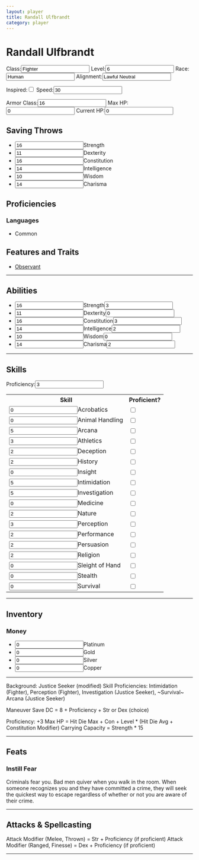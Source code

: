 ```yaml
---
layout: player
title: Randall Ulfbrandt
category: player
---
```


<h1>Randall Ulfbrandt</h1>

<label>Class:<input type="text" id="class" value="Fighter"></label>
<label>Level:<input type="number" size="2" id="level" value="6"></label>
<label>Race:<input type="text" id="race" value="Human"></label>
<label>Alignment:<input type="text" id="alignment" value="Lawful Neutral"></label>

<label>Inspired:<input type="checkbox" id="inspired"></label>
<label>Speed:<input type="number" size="2" id="speed" value=30></label>

<label>Armor Class:<input type="number" size="2" id="ac" value=16></label>
<label>Max HP:<input type="number" size="3" id="max-hp" value=0></label>
<label>Current HP:<input type="number" size="3" id="current-hp" value=0></label>

<section class="saving-throws">
<h2>Saving Throws</h2>
<ul class="saving-throws-list">
<li><label><input type="number" size="2" id="strength-score" max=99 value=16>Strength</label></li>
<li><label><input type="number" size="2" id="strength-score" max=99 value=11>Dexterity</label></li>
<li><label><input type="number" size="2" id="strength-score" max=99 value=16>Constitution</label></li>
<li><label><input type="number" size="2" id="strength-score" max=99 value=14>Intelligence</label></li>
<li><label><input type="number" size="2" id="strength-score" value=10>Wisdom</label></li>
<li><label><input type="number" size="2" id="strength-score" value=14>Charisma</label></li>
</ul>
</section>

<section class="proficiencies">
<h2>Proficiencies</h2>
<div class="languages">
<h3>Languages</h3>
<ul class="languages-list">
<li>Common</li>
</ul>
</div>
</section>

<section class="features">
<h2>Features and Traits</h2>
<ul class="features-list">
<li><a href="https://www.dndbeyond.com/feats/observant">Observant</a></li>
</ul>
</section>

- - - -

<section class="abilities">
	<h2>Abilities</h2>
	<ul class="ability-list">
		<li><label><input type="number" size="2" id="strength-score" value=16>Strength<input type="number" size="2" id="strength-modifier" value=3></label></li>
		<li><label><input type="number" size="2" id="strength-score" value=11>Dexterity<input type="number" size="2" id="strength-modifier" value=0></label></li>
		<li><label><input type="number" size="2" id="strength-score" value=16>Constitution<input type="number" size="2" id="strength-modifier" value=3></label></li>
		<li><label><input type="number" size="2" id="strength-score" value=14>Intelligence<input type="number" size="2" id="strength-modifier" value=2></label></li>
		<li><label><input type="number" size="2" id="strength-score" value=10>Wisdom<input type="number" size="2" id="strength-modifier" value=0></label></li>
		<li><label><input type="number" size="2" id="strength-score" value=14>Charisma<input type="number" size="2" id="strength-modifier" value=2></label></li>
	</ul>
</section>

- - - 

<section class="skills">
	<h2>Skills</h2>
	<label>Proficiency:<input type="number" size="2" id="proficiency" value=3></label>
	<table class="skill-table">
		<tr><th>Skill</th><th>Proficient?</th></tr>
		<tr><td><label><input type="number" class="skill-score" size="2" id="acrobatics-score"    value=0>Acrobatics     </label></td><td><input type="checkbox" id="proficient"></td></tr>
		<tr><td><label><input type="number" class="skill-score" size="2" id="animal-score"        value=0>Animal Handling</label></td><td><input type="checkbox" id="proficient"></td></tr>
		<tr><td><label><input type="number" class="skill-score" size="2" id="arcana-score"        value=5>Arcana         </label></td><td><input type="checkbox" id="proficient"></td></tr>
		<tr><td><label><input type="number" class="skill-score" size="2" id="athletics-score"     value=3>Athletics      </label></td><td><input type="checkbox" id="proficient"></td></tr>
		<tr><td><label><input type="number" class="skill-score" size="2" id="deception-score"     value=2>Deception      </label></td><td><input type="checkbox" id="proficient"></td></tr>
		<tr><td><label><input type="number" class="skill-score" size="2" id="history-score"       value=2>History        </label></td><td><input type="checkbox" id="proficient"></td></tr>
		<tr><td><label><input type="number" class="skill-score" size="2" id="insight-score"       value=0>Insight        </label></td><td><input type="checkbox" id="proficient"></td></tr>
		<tr><td><label><input type="number" class="skill-score" size="2" id="intimidation-score"  value=5>Intimidation   </label></td><td><input type="checkbox" id="proficient"></td></tr>
		<tr><td><label><input type="number" class="skill-score" size="2" id="investigation-score" value=5>Investigation  </label></td><td><input type="checkbox" id="proficient"></td></tr>
		<tr><td><label><input type="number" class="skill-score" size="2" id="medicine-score"      value=0>Medicine       </label></td><td><input type="checkbox" id="proficient"></td></tr>
		<tr><td><label><input type="number" class="skill-score" size="2" id="nature-score"        value=2>Nature         </label></td><td><input type="checkbox" id="proficient"></td></tr>
		<tr><td><label><input type="number" class="skill-score" size="2" id="perception-score"    value=3>Perception     </label></td><td><input type="checkbox" id="proficient"></td></tr>
		<tr><td><label><input type="number" class="skill-score" size="2" id="performance-score"   value=2>Performance    </label></td><td><input type="checkbox" id="proficient"></td></tr>
		<tr><td><label><input type="number" class="skill-score" size="2" id="persuasion-score"    value=2>Persuasion     </label></td><td><input type="checkbox" id="proficient"></td></tr>
		<tr><td><label><input type="number" class="skill-score" size="2" id="religion-score"      value=2>Religion       </label></td><td><input type="checkbox" id="proficient"></td></tr>
		<tr><td><label><input type="number" class="skill-score" size="2" id="sleight-score"       value=0>Sleight of Hand</label></td><td><input type="checkbox" id="proficient"></td></tr>
		<tr><td><label><input type="number" class="skill-score" size="2" id="stealth-score"       value=0>Stealth        </label></td><td><input type="checkbox" id="proficient"></td></tr>
		<tr><td><label><input type="number" class="skill-score" size="2" id="survival-score"      value=0>Survival       </label></td><td><input type="checkbox" id="proficient"></td></tr>
	</table>
</section>

- - -

<section class="intentory">
<h2>Inventory</h2>
<h3>Money</h3>
<ul class="money-list">
<label><li><input type="number" id="Platinum" value=0>Platinum</li></label>
<label><li><input type="number" id="Gold" value=0>Gold</li></label>
<label><li><input type="number" id="Silver" value=0>Silver</li></label>
<label><li><input type="number" id="Copper" value=0>Copper</li></label>
</ul>
<ul class="inventory-list">
</ul>
</section>

- - -

Background: Justice Seeker (modified)
Skill Proficiencies: Intimidation (Fighter), Perception (Fighter),  Investigation (Justice Seeker), ~Survival~ Arcana (Justice Seeker)

Maneuver Save DC = 8 + Proficiency + Str or Dex (choice)

Proficiency: +3
Max HP = Hit Die Max + Con + Level * (Hit Die Avg + Constitution Modifier)
Carrying Capacity = Strength * 15

- - - -
## Feats
### Instill Fear
Criminals fear you. Bad men quiver when you walk in the
room. When someone recognizes you and they have
committed a crime, they will seek the quickest way to escape
regardless of whether or not you are aware of their crime.

- - - -
## Attacks & Spellcasting
Attack Modifier (Melee, Thrown) = Str + Proficiency (if proficient)
Attack Modifier (Ranged, Finesse) = Dex + Proficiency (if proficient)
- - - -
